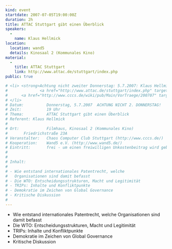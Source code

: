 ```yaml
---
kind: event
startdate: 2007-07-05T19:00:00Z
duration: 2h
title: ATTAC Stuttgart gibt einen Überblick
speakers:
  -
    name: Klaus Hellmick
location:
  location: wand5
  details: Kinosaal 2 (Kommunales Kino)
material:
  -
    title: ATTAC Stuttgart
    link: http://www.attac.de/stuttgart/index.php
public: true

# <li> <strong>Achtung nicht zweiter Donnerstag: 5.7.2007: Klaus Hellmick,
#              <a href="http://www.attac.de/stuttgart/index.php" target="_top">ATTAC Stuttgart</a></strong> <br>
#      <a href="http://www.cccs.de/wiki/pub/Main/VorTraege/200707" target="_top">Pressetext 07/2007</a>
# </li>
# Datum:          Donnerstag, 5.7.2007  ACHTUNG NICHT 2. DONNERSTAG!
# Zeit:           19 Uhr
# Thema:          ATTAC Stuttgart gibt einen Überblick
# Referent:	Klaus Hellmick
#
# Ort:            Filmhaus, Kinosaal 2 (Kommunales Kino)
# 		Friedrichstraße 23A
# Veranstalter:   Chaos Computer Club Stuttgart (http://www.cccs.de/)
# Kooperation:    Wand5 e.V. (http://www.wand5.de/)
# Eintritt:       frei - um einen freiwilligen Unkostenbeitrag wird gebeten.
#
#
# Inhalt:
#
# - Wie entstand internationales Patentrecht, welche
#   Organisationen sind damit befasst
# - Die WTO: Entscheidungsstrukturen, Macht und Legitimität
# - TRIPs: Inhalte und Konfliktpunkte
# - Demokratie im Zeichen von Global Governance
# - Kritische Diskussion
#
---
```

- Wie entstand internationales Patentrecht, welche
  Organisationen sind damit befasst
- Die WTO: Entscheidungsstrukturen, Macht und Legitimität
- TRIPs: Inhalte und Konfliktpunkte
- Demokratie im Zeichen von Global Governance
- Kritische Diskussion
